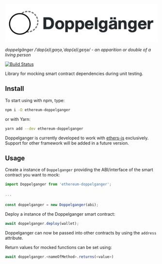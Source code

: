 ![Doppelganger](https://raw.githubusercontent.com/EthWorks/Doppelganger/master/assets/doppelganger-logo-512w.png "Doppelganger")

_doppelgänger /ˈdɒp(ə)lˌɡaŋə,ˈdɒp(ə)lˌɡɛŋə/ - an apparition or double of a living person_


[![Build Status](https://travis-ci.com/EthWorks/doppelganger.svg?branch=master)](https://travis-ci.com/EthWorks/doppelganger)


Library for mocking smart contract dependencies during unit testing.

## Install
To start using with npm, type:
```sh
npm i -D ethereum-doppelganger
```

or with Yarn:
```sh
yarn add --dev ethereum-doppelganger
```

Doppelganger is currently developed to work with [ethers-js](https://github.com/ethers-io/ethers.js/) exclusively. Support for other framework will be added in a future version.

## Usage

Create a instance of `Doppelganger` providing the ABI/interface of the smart contract you want to mock:

```js
import Doppelganger from 'ethereum-doppelganger';

...

const doppelganger = new Doppelganger(abi);
```

Deploy a instance of the Doppelganger smart contract:

```js
await doppelganger.deploy(wallet);
```

Doppelganger can now be passed into other contracts by using the `address` attribute.

Return values for mocked functions can be set using:

```js
await doppelganger.<nameOfMethod>.returns(<value>)
```
